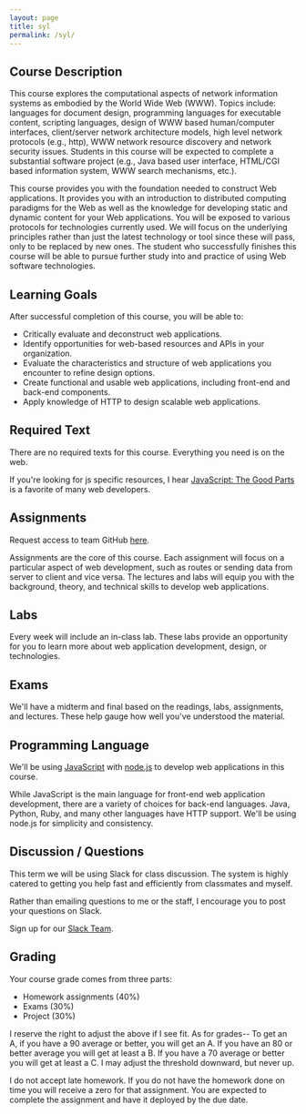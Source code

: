 ```yaml
---
layout: page
title: syl
permalink: /syl/
---
```


Course Description
---

This course explores the computational aspects of network information systems as embodied by the World Wide Web (WWW). Topics include: languages for document design, programming languages for executable content, scripting languages, design of WWW based human/computer interfaces, client/server network architecture models, high level network protocols (e.g., http), WWW network resource discovery and network security issues. Students in this course will be expected to complete a substantial software project (e.g., Java based user interface, HTML/CGI based information system, WWW search mechanisms, etc.). 

This course provides you with the foundation needed to construct Web applications. It provides you with an introduction to distributed computing paradigms for the Web as well as the knowledge for developing static and dynamic content for your Web applications. You will be exposed to various protocols for technologies currently used. We will focus on the underlying principles rather than just the latest technology or tool since these will pass, only to be replaced by new ones. The student who successfully finishes this course will be able to pursue further study into and practice of using Web software technologies.

Learning Goals
---

After successful completion of this course, you will be able to:

- Critically evaluate and deconstruct web applications.
- Identify opportunities for web-based resources and APIs in your organization.
- Evaluate the characteristics and structure of web applications you encounter to refine design options.
- Create functional and usable web applications, including front-end and back-end components.
- Apply knowledge of HTTP to design scalable web applications.

Required Text
---

There are no required texts for this course.
Everything you need is on the web.

If you're looking for js specific resources, I hear [JavaScript: The Good Parts](https://www.amazon.com/JavaScript-Good-Parts-Douglas-Crockford/dp/0596517742) is a favorite of many web developers.

Assignments
---
Request access to team GitHub [here](https://github.com/orgs/cs4241-16b/teams/class).

Assignments are the core of this course. 
Each assignment will focus on a particular aspect of web development, such as routes or sending data from server to client and vice versa. 
The lectures and labs will equip you with the background, theory, and technical skills to develop web applications.

Labs
---
Every week will include an in-class lab. These labs provide an opportunity for you to learn more about web application development, design, or technologies.

Exams
---
We'll have a midterm and final based on the readings, labs, assignments, and lectures. These help gauge how well you've understood the material.


Programming Language
---

We'll be using [JavaScript](https://developer.mozilla.org/en-US/docs/Web/JavaScript) with [node.js](http://nodejs.org/) to develop web applications in this course.

While JavaScript is the main language for front-end web application development, there are a variety of choices for back-end languages. Java, Python, Ruby, and many other languages have HTTP support. We'll be using node.js for simplicity and consistency.

Discussion / Questions
---

This term we will be using Slack for class discussion. 
The system is highly catered to getting you help fast and efficiently from classmates and myself. 

Rather than emailing questions to me or the staff, I encourage you to post your questions on Slack. 

Sign up for our [Slack Team](https://cs4241-16b.slack.com/x-94842639954-94842655618/signup).

Grading
---

Your course grade comes from three parts:

- Homework assignments (40%)
- Exams (30%)
- Project (30%)

I reserve the right to adjust the above if I see fit. 
As for grades-- 
To get an A, if you have a 90 average or better, you will get an A. 
If you have an 80 or better average you will get at least a B. 
If you have a 70 average or better you will get at least a C. 
I may adjust the threshold downward, but never up.

I do not accept late homework. 
If you do not have the homework done on time you will receive a zero for that assignment. 
You are expected to complete the assignment and have it deployed by the due date.


